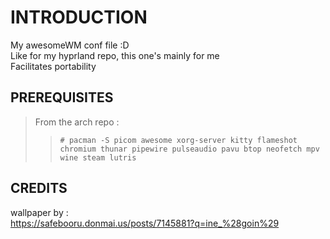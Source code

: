 # INTRODUCTION

My awesomeWM conf file :D  
Like for my hyprland repo, this one's mainly for me  
Facilitates portability

## PREREQUISITES

> From the arch repo :
>> `# pacman -S picom awesome xorg-server kitty flameshot chromium thunar pipewire pulseaudio pavu btop neofetch mpv wine steam lutris`

## CREDITS

wallpaper by :  
https://safebooru.donmai.us/posts/7145881?q=ine_%28goin%29
